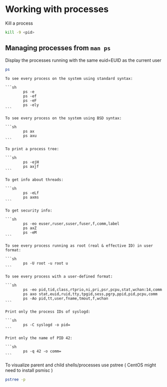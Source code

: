# Working with processes

Kill a process

```sh
kill -9 <pid>
```

## Managing processes from `man ps`

Display the processes running with the same euid=EUID as the current user

```sh
ps
```

    To see every process on the system using standard syntax:

    ```sh
            ps -e
            ps -ef
            ps -eF
            ps -ely
    ```

    To see every process on the system using BSD syntax:

    ```sh
            ps ax
            ps axu
    ```

    To print a process tree:

    ```sh
            ps -ejH
            ps axjf
    ```

    To get info about threads:

    ```sh
            ps -eLf
            ps axms
    ```

    To get security info:

    ```sh
            ps -eo euser,ruser,suser,fuser,f,comm,label
            ps axZ
            ps -eM
    ```

    To see every process running as root (real & effective ID) in user format:

    ```sh
            ps -U root -u root u
    ```

    To see every process with a user-defined format:

    ```sh
            ps -eo pid,tid,class,rtprio,ni,pri,psr,pcpu,stat,wchan:14,comm
            ps axo stat,euid,ruid,tty,tpgid,sess,pgrp,ppid,pid,pcpu,comm
            ps -Ao pid,tt,user,fname,tmout,f,wchan
    ```

    Print only the process IDs of syslogd:

    ```sh
            ps -C syslogd -o pid=
    ```

    Print only the name of PID 42:

    ```sh
            ps -q 42 -o comm=
    ```

To visualize parent and child shells/processes use pstree ( CentOS might need to install psmisc )

```sh
pstree -p
```

